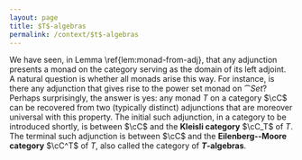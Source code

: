 ```yaml
---
layout: page
title: $T$-algebras
permalink: /context/$t$-algebras
---
```

We have seen, in Lemma \ref{lem:monad-from-adj}, that any adjunction presents a monad on the category serving as the domain of its left adjoint. A natural question is whether all monads arise this way. For instance, is there any adjunction that gives rise to the power set monad on $\cat{Set}$? Perhaps surprisingly, the answer is yes: any monad $T$ on a category $\cC$ can be recovered from two (typically distinct) adjunctions that are moreover universal with this property. The initial such adjunction, in a category to be introduced shortly, is between $\cC$ and the **Kleisli category** $\cC_T$ of $T$. The terminal such adjunction is between $\cC$ and the **Eilenberg--Moore category** $\cC^T$ of $T$, also called the category of **$T$-algebras**.
